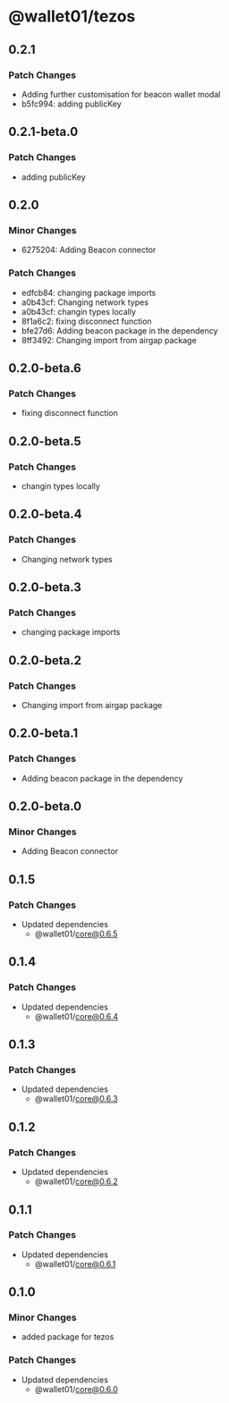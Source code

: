 # @wallet01/tezos

## 0.2.1

### Patch Changes

- Adding further customisation for beacon wallet modal
- b5fc994: adding publicKey

## 0.2.1-beta.0

### Patch Changes

- adding publicKey

## 0.2.0

### Minor Changes

- 6275204: Adding Beacon connector

### Patch Changes

- edfcb84: changing package imports
- a0b43cf: Changing network types
- a0b43cf: changin types locally
- 8f1a6c2: fixing disconnect function
- bfe27d6: Adding beacon package in the dependency
- 8ff3492: Changing import from airgap package

## 0.2.0-beta.6

### Patch Changes

- fixing disconnect function

## 0.2.0-beta.5

### Patch Changes

- changin types locally

## 0.2.0-beta.4

### Patch Changes

- Changing network types

## 0.2.0-beta.3

### Patch Changes

- changing package imports

## 0.2.0-beta.2

### Patch Changes

- Changing import from airgap package

## 0.2.0-beta.1

### Patch Changes

- Adding beacon package in the dependency

## 0.2.0-beta.0

### Minor Changes

- Adding Beacon connector

## 0.1.5

### Patch Changes

- Updated dependencies
  - @wallet01/core@0.6.5

## 0.1.4

### Patch Changes

- Updated dependencies
  - @wallet01/core@0.6.4

## 0.1.3

### Patch Changes

- Updated dependencies
  - @wallet01/core@0.6.3

## 0.1.2

### Patch Changes

- Updated dependencies
  - @wallet01/core@0.6.2

## 0.1.1

### Patch Changes

- Updated dependencies
  - @wallet01/core@0.6.1

## 0.1.0

### Minor Changes

- added package for tezos

### Patch Changes

- Updated dependencies
  - @wallet01/core@0.6.0
